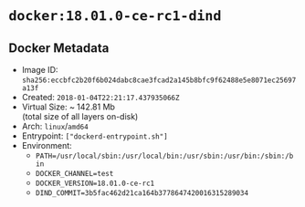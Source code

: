 # `docker:18.01.0-ce-rc1-dind`

## Docker Metadata

- Image ID: `sha256:eccbfc2b20f6b024dabc8cae3fcad2a145b8bfc9f62488e5e8071ec25697a13f`
- Created: `2018-01-04T22:21:17.437935066Z`
- Virtual Size: ~ 142.81 Mb  
  (total size of all layers on-disk)
- Arch: `linux`/`amd64`
- Entrypoint: `["dockerd-entrypoint.sh"]`
- Environment:
  - `PATH=/usr/local/sbin:/usr/local/bin:/usr/sbin:/usr/bin:/sbin:/bin`
  - `DOCKER_CHANNEL=test`
  - `DOCKER_VERSION=18.01.0-ce-rc1`
  - `DIND_COMMIT=3b5fac462d21ca164b3778647420016315289034`
